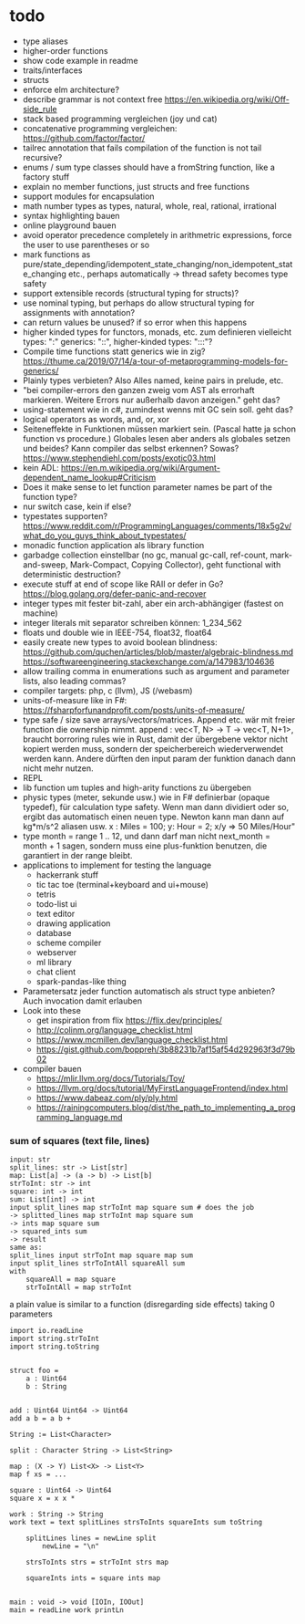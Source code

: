# todo

- type aliases
- higher-order functions
- show code example in readme
- traits/interfaces
- structs
- enforce elm architecture?
- describe grammar is not context free https://en.wikipedia.org/wiki/Off-side_rule
- stack based programming vergleichen (joy und cat)
- concatenative programming vergleichen: https://github.com/factor/factor/
- tailrec annotation that fails compilation of the function is not tail recursive?
- enums / sum type classes should have a fromString function, like a factory stuff
- explain no member functions, just structs and free functions
- support modules for encapsulation
- math number types as types, natural, whole, real, rational, irrational
- syntax highlighting bauen
- online playground bauen
- avoid operator precedence completely in arithmetric expressions, force the user to use parentheses or so
- mark functions as pure/state_depending/idempotent_state_changing/non_idempotent_state_changing etc., perhaps automatically -> thread safety becomes type safety
- support extensible records (structural typing for structs)?
- use nominal typing, but perhaps do allow structural typing for assignments with annotation?
- can return values be unused? if so error when this happens
- higher kinded types for functors, monads, etc. zum definieren vielleicht types: ":" generics: "::", higher-kinded types: ":::"?
- Compile time functions statt generics wie in zig? https://thume.ca/2019/07/14/a-tour-of-metaprogramming-models-for-generics/
- Plainly types verbieten? Also Alles named, keine pairs in prelude, etc.
- "bei compiler-errors den ganzen zweig vom AST als errorhaft markieren. Weitere Errors nur außerhalb davon anzeigen." geht das?
- using-statement wie in c#, zumindest wenns mit GC sein soll. geht das?
- logical operators as words, and, or, xor
- Seiteneffekte in Funktionen müssen markiert sein. (Pascal hatte ja schon function vs procedure.) Globales lesen aber anders als globales setzen und beides? Kann compiler das selbst erkennen? Sowas? https://www.stephendiehl.com/posts/exotic03.html
- kein ADL: https://en.m.wikipedia.org/wiki/Argument-dependent_name_lookup#Criticism
- Does it make sense to let function parameter names be part of the function type?
- nur switch case, kein if else?
- typestates supporten? https://www.reddit.com/r/ProgrammingLanguages/comments/18x5g2v/what_do_you_guys_think_about_typestates/
- monadic function application als library function
- garbadge collection einstellbar (no gc, manual gc-call, ref-count, mark-and-sweep, Mark-Compact, Copying Collector), geht functional with deterministic destruction?
- execute stuff at end of scope like RAII or defer in Go? https://blog.golang.org/defer-panic-and-recover
- integer types mit fester bit-zahl, aber ein arch-abhängiger (fastest on machine)
- integer literals mit separator schreiben können: 1_234_562
- floats und double wie in IEEE-754, float32, float64
- easily create new types to avoid boolean blindness: https://github.com/quchen/articles/blob/master/algebraic-blindness.md https://softwareengineering.stackexchange.com/a/147983/104636
- allow trailing comma in enumerations such as argument and parameter lists, also leading commas?
- compiler targets: php, c (llvm), JS (/webasm)
- units-of-measure like in F#: https://fsharpforfunandprofit.com/posts/units-of-measure/
- type safe / size save arrays/vectors/matrices. Append etc. wär mit freier function die ownership nimmt. append : vec<T, N> -> T -> vec<T, N+1>, braucht borroring rules wie in Rust, damit der übergebene vektor nicht kopiert werden muss, sondern der speicherbereich wiederverwendet werden kann. Andere dürften den input param der funktion danach dann nicht mehr nutzen.
- REPL
- lib function um tuples and high-arity functions zu übergeben
- physic types (meter, sekunde usw.) wie in F# definierbar (opaque typedef), für calculation type safety. Wenn man dann dividiert oder so, ergibt das automatisch einen neuen type. Newton kann man dann auf kg*m/s^2 aliasen usw. x : Miles = 100; y: Hour = 2; x/y => 50 Miles/Hour"
- type month = range 1 .. 12, und dann darf man nicht next_month = month + 1 sagen, sondern muss eine plus-funktion benutzen, die garantiert in der range bleibt.
- applications to implement for testing the language
  - hackerrank stuff
  - tic tac toe (terminal+keyboard and ui+mouse)
  - tetris
  - todo-list ui
  - text editor
  - drawing application
  - database
  - scheme compiler
  - webserver
  - ml library
  - chat client
  - spark-pandas-like thing
- Parametersatz jeder function automatisch als struct type anbieten? Auch invocation damit erlauben
- Look into these
    - get inspiration from flix https://flix.dev/principles/
    - http://colinm.org/language_checklist.html
    - https://www.mcmillen.dev/language_checklist.html
    - https://gist.github.com/boppreh/3b88231b7af15af54d292963f3d79b02
- compiler bauen
  - https://mlir.llvm.org/docs/Tutorials/Toy/
  - https://llvm.org/docs/tutorial/MyFirstLanguageFrontend/index.html
  - https://www.dabeaz.com/ply/ply.html
  - https://rainingcomputers.blog/dist/the_path_to_implementing_a_programming_language.md


### sum of squares (text file, lines)

```
input: str
split_lines: str -> List[str]
map: List[a] -> (a -> b) -> List[b]
strToInt: str -> int
square: int -> int
sum: List[int] -> int
input split_lines map strToInt map square sum # does the job
-> splitted_lines map strToInt map square sum
-> ints map square sum
-> squared_ints sum
-> result
same as:
split_lines input strToInt map square map sum
input split_lines strToIntAll squareAll sum
with
    squareAll = map square
    strToIntAll = map strToInt
```

a plain value is similar to a function (disregarding side effects) taking 0 parameters

```
import io.readLine
import string.strToInt
import string.toString


struct foo =
    a : Uint64
    b : String


add : Uint64 Uint64 -> Uint64
add a b = a b +

String := List<Character>

split : Character String -> List<String>

map : (X -> Y) List<X> -> List<Y>
map f xs = ...

square : Uint64 -> Uint64
square x = x x *

work : String -> String
work text = text splitLines strsToInts squareInts sum toString

    splitLines lines = newLine split
        newLine = "\n"

    strsToInts strs = strToInt strs map

    squareInts ints = square ints map


main : void -> void [IOIn, IOOut]
main = readLine work printLn
```

